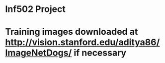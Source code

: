 # Inf502 Project

# Training images downloaded at http://vision.stanford.edu/aditya86/ImageNetDogs/ if necessary
